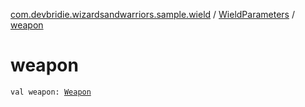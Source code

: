 [com.devbridie.wizardsandwarriors.sample.wield](../index.md) / [WieldParameters](index.md) / [weapon](.)

# weapon

`val weapon: `[`Weapon`](../../com.devbridie.wizardsandwarriors.sample.models/-weapon/index.md)